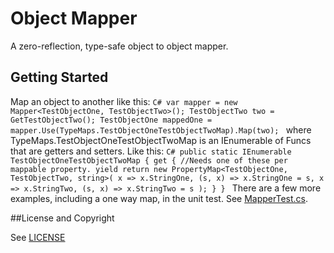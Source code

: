 ﻿Object Mapper
=============

A zero-reflection, type-safe object to object mapper.

## Getting Started
Map an object to another like this:
	```C#
    var mapper = new Mapper<TestObjectOne, TestObjectTwo>();
	TestObjectTwo two = GetTestObjectTwo();
    TestObjectOne mappedOne = mapper.Use(TypeMaps.TestObjectOneTestObjectTwoMap).Map(two);
	```
where TypeMaps.TestObjectOneTestObjectTwoMap is an IEnumerable of Funcs that are getters and setters. Like this:
	```C#
	public static IEnumerable TestObjectOneTestObjectTwoMap
    {
		get
        {
			//Needs one of these per mappable property.
            yield return new PropertyMap<TestObjectOne, TestObjectTwo, string>(
	            x => x.StringOne, (s, x) => x.StringOne = s,
                x => x.StringTwo, (s, x) => x.StringTwo = s
			);
		}
	}
	```
There are a few more examples, including a one way map, in the unit test. See [MapperTest.cs](https://github.com/chrishalebarnes/ObjectMapper/blob/master/ObjectMapper.Test/MapperTest.cs).

##License and Copyright

See [LICENSE](https://github.com/chrishalebarnes/ObjectMapper/blob/master/LICENSE)
